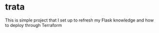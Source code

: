 # trata
This is simple project that I set up to refresh my Flask knowledge and  how to deploy through Terraform
